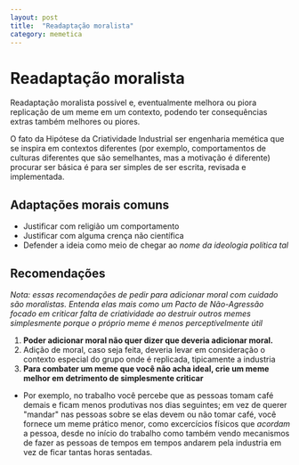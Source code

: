 ```yaml
---
layout: post
title:  "Readaptação moralista"
category: memetica
---
```


# Readaptação moralista

Readaptação moralista possível e, eventualmente melhora ou piora replicação de
um meme em um contexto, podendo ter consequências extras também melhores ou
piores.

O fato da Hipótese da Criatividade Industrial ser engenharia memética que se
inspira em contextos diferentes (por exemplo, comportamentos de culturas
diferentes que são semelhantes, mas a motivação é diferente) procurar ser básica
é para ser simples de ser escrita, revisada e implementada.

## Adaptações morais comuns

- Justificar com religião um comportamento
- Justificar com alguma crença não científica
- Defender a ideia como meio de chegar ao _nome da ideologia política tal_

## Recomendações

_Nota: essas recomendações de pedir para adicionar moral com cuidado são
moralistas. Entenda elas mais como um Pacto de Não-Agressão focado em
criticar falta de criatividade ao destruir outros memes simplesmente porque
o próprio meme é menos perceptívelmente útil_

1. **Poder adicionar moral não quer dizer que deveria adicionar moral.**
2. Adição de moral, caso seja feita, deveria levar em consideração o contexto
especial do grupo onde é replicada, tipicamente a industria
3. **Para combater um meme que você não acha ideal, crie um meme melhor em
detrimento de simplesmente criticar**
  - Por exemplo, no trabalho você percebe que as pessoas tomam café demais e
ficam menos produtivas nos dias seguintes; em vez de querer "mandar" nas pessoas
sobre se elas devem ou não tomar café, você fornece um meme prático menor, como
excercícios físicos que _acordam_ a pessoa, desde no início do trabalho como
também vendo mecanismos de fazer as pessoas de tempos em tempos andarem pela
industria em vez de ficar tantas horas sentadas.
